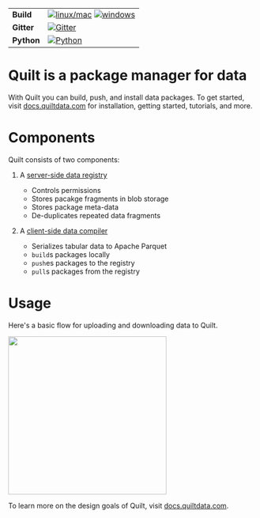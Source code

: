 |           |           |
| --------- | --------- |
| **Build** | [![linux/mac](https://travis-ci.org/quiltdata/quilt-compiler.svg?branch=master)](https://travis-ci.org/quiltdata/quilt-compiler) [![windows](https://ci.appveyor.com/api/projects/status/github/mhassan102/quilt-compiler?svg=true)](https://ci.appveyor.com/project/mhassan102/quilt-compiler) |
| **Gitter** | [![Gitter](https://img.shields.io/gitter/room/nwjs/nw.js.svg)](https://gitter.im/quilt-data/Lobby) |
| **Python** | [![Python](https://img.shields.io/pypi/pyversions/quilt.svg)](https://pypi.python.org/pypi/quilt) |

# Quilt is a package manager for data

With Quilt you can build, push, and install data packages.
To get started, visit [docs.quiltdata.com](https://docs.quiltdata.com) for installation, getting started, tutorials, and more.

# Components

Quilt consists of two components:

1. A [server-side data registry](registry)
    - Controls permissions
    - Stores pacakge fragments in blob storage
    - Stores package meta-data
    - De-duplicates repeated data fragments
    
2. A [client-side data compiler](compiler)
    - Serializes tabular data to Apache Parquet
    - `build`s packages locally
    - `push`es packages to the registry
    - `pull`s packages from the registry

# Usage

Here's a basic flow for uploading and downloading data to Quilt.

<img width="320" src="https://github.com/quiltdata/resources/blob/955656180ef6398a2729c7ebc28e5dc708f26bd3/img/big-picture.png?raw=true" />

To learn more on the design goals of Quilt, visit [docs.quiltdata.com](https://docs.quiltdata.com/).
